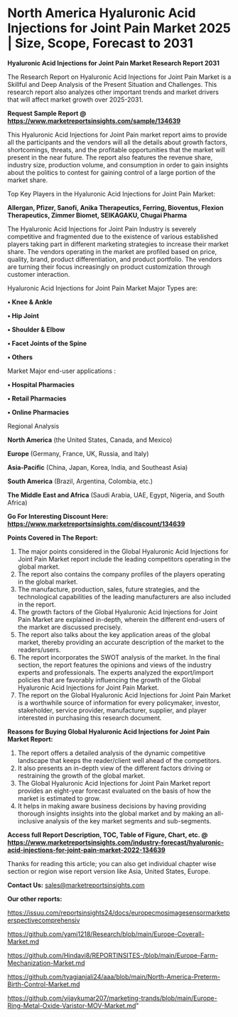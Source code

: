  # North America Hyaluronic Acid Injections for Joint Pain Market 2025 | Size, Scope, Forecast to 2031

<strong>Hyaluronic Acid Injections for Joint Pain Market Research Report 2031</strong>

The Research Report on Hyaluronic Acid Injections for Joint Pain Market is a Skillful and Deep Analysis of the Present Situation and Challenges. This research report also analyzes other important trends and market drivers that will affect market growth over 2025-2031.

<strong>Request Sample Report @ <a href=https://www.marketreportsinsights.com/sample/134639>https://www.marketreportsinsights.com/sample/134639</a></strong>

This Hyaluronic Acid Injections for Joint Pain market report aims to provide all the participants and the vendors will all the details about growth factors, shortcomings, threats, and the profitable opportunities that the market will present in the near future. The report also features the revenue share, industry size, production volume, and consumption in order to gain insights about the politics to contest for gaining control of a large portion of the market share.

Top Key Players in the Hyaluronic Acid Injections for Joint Pain Market:

<strong>Allergan, Pfizer, Sanofi, Anika Therapeutics, Ferring, Bioventus, Flexion Therapeutics, Zimmer Biomet, SEIKAGAKU, Chugai Pharma</strong>

The Hyaluronic Acid Injections for Joint Pain Industry is severely competitive and fragmented due to the existence of various established players taking part in different marketing strategies to increase their market share. The vendors operating in the market are profiled based on price, quality, brand, product differentiation, and product portfolio. The vendors are turning their focus increasingly on product customization through customer interaction.

Hyaluronic Acid Injections for Joint Pain Market Major Types are:

<strong>• Knee & Ankle

• Hip Joint

• Shoulder & Elbow

• Facet Joints of the Spine

• Others</strong>

Market Major end-user applications :

<strong>• Hospital Pharmacies

• Retail Pharmacies

• Online Pharmacies</strong>

Regional Analysis

</u><strong><b>North America</b></strong> (the United States, Canada, and Mexico)

<strong><b>Europe </b></strong>(Germany, France, UK, Russia, and Italy)

<strong><b>Asia-Pacific</b></strong> (China, Japan, Korea, India, and Southeast Asia)

<strong><b>South America</b></strong> (Brazil, Argentina, Colombia, etc.)

<strong><b>The Middle East and Africa</b></strong> (Saudi Arabia, UAE, Egypt, Nigeria, and South Africa)

<strong>Go For Interesting Discount Here: <a href=https://www.marketreportsinsights.com/discount/134639>https://www.marketreportsinsights.com/discount/134639</a></strong>

<strong>Points Covered in The Report:</strong>
<ol>
  <li>The major points considered in the Global Hyaluronic Acid Injections for Joint Pain Market report include the leading competitors operating in the global market.</li>
  <li>The report also contains the company profiles of the players operating in the global market.</li>
  <li>The manufacture, production, sales, future strategies, and the technological capabilities of the leading manufacturers are also included in the report.</li>
  <li>The growth factors of the Global Hyaluronic Acid Injections for Joint Pain Market are explained in-depth, wherein the different end-users of the market are discussed precisely.</li>
  <li>The report also talks about the key application areas of the global market, thereby providing an accurate description of the market to the readers/users.</li>
  <li>The report incorporates the SWOT analysis of the market. In the final section, the report features the opinions and views of the industry experts and professionals. The experts analyzed the export/import policies that are favorably influencing the growth of the Global Hyaluronic Acid Injections for Joint Pain Market.</li>
  <li>The report on the Global Hyaluronic Acid Injections for Joint Pain Market is a worthwhile source of information for every policymaker, investor, stakeholder, service provider, manufacturer, supplier, and player interested in purchasing this research document.</li>
</ol>
<strong>Reasons for Buying Global Hyaluronic Acid Injections for Joint Pain Market Report:</strong>

<ol>
  <li>The report offers a detailed analysis of the dynamic competitive landscape that keeps the reader/client well ahead of the competitors.</li>
  <li>It also presents an in-depth view of the different factors driving or restraining the growth of the global market.</li>
  <li>The Global Hyaluronic Acid Injections for Joint Pain Market report provides an eight-year forecast evaluated on the basis of how the market is estimated to grow.</li>
  <li>It helps in making aware business decisions by having providing thorough insights insights into the global market and by making an all-inclusive analysis of the key market segments and sub-segments.</li>
</ol>
<strong>Access full Report Description, TOC, Table of Figure, Chart, etc. @ <a href=https://www.marketreportsinsights.com/industry-forecast/hyaluronic-acid-injections-for-joint-pain-market-2022-134639>https://www.marketreportsinsights.com/industry-forecast/hyaluronic-acid-injections-for-joint-pain-market-2022-134639</a></strong>


Thanks for reading this article; you can also get individual chapter wise section or region wise report version like Asia, United States, Europe.

<strong>Contact Us:</strong>
sales@marketreportsinsights.com

<strong>Our other reports:</strong>

<a href=https://issuu.com/reportsinsights24/docs/europecmosimagesensormarketperspectivecomprehensiv>https://issuu.com/reportsinsights24/docs/europecmosimagesensormarketperspectivecomprehensiv</a>

<a href=https://github.com/yami1218/Research/blob/main/Europe-Coverall-Market.md>https://github.com/yami1218/Research/blob/main/Europe-Coverall-Market.md</a>

<a href=https://github.com/Hindavi8/REPORTINSITES-/blob/main/Europe-Farm-Mechanization-Market.md>https://github.com/Hindavi8/REPORTINSITES-/blob/main/Europe-Farm-Mechanization-Market.md</a>

<a href=https://github.com/tyagianjali24/aaa/blob/main/North-America-Preterm-Birth-Control-Market.md>https://github.com/tyagianjali24/aaa/blob/main/North-America-Preterm-Birth-Control-Market.md</a>

<a href=https://github.com/vijaykumar207/marketing-trands/blob/main/Europe-Ring-Metal-Oxide-Varistor-MOV-Market.md>https://github.com/vijaykumar207/marketing-trands/blob/main/Europe-Ring-Metal-Oxide-Varistor-MOV-Market.md</a>"
